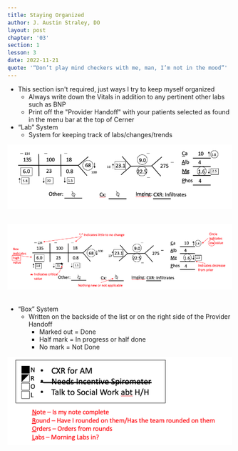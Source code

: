```yaml
---
title: Staying Organized
author: J. Austin Straley, DO
layout: post
chapter: '03'
section: 1
lesson: 3
date: 2022-11-21
quote: '“Don’t play mind checkers with me, man, I’m not in the mood”'
---
```


- This section isn't required, just ways I try to keep myself organized
	- Always write down the Vitals in addition to any pertinent other labs such as BNP 
	- Print off the "Provider Handoff" with your patients selected as found in the menu bar at the top of Cerner
- “Lab” System
	- System for keeping track of labs/changes/trends <br>

![Box 1.1](../assets/images/internguidepages/1.3/1.3.3-picture1.png)
        <br><br>

![Box 1.2](../assets/images/internguidepages/1.3/1.3.3-picture2.png)
        <br><br>
- “Box” System
	- Written on the backside of the list or on the right side of the Provider Handoff
		- Marked out = Done
		- Half mark = In progress or half done
		- No mark = Not Done <br>

![Box 1.3](../assets/images/internguidepages/1.3/1.3.3-picture3.png)
        <br><br>


